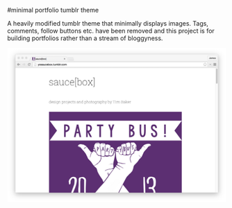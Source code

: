 #minimal portfolio tumblr theme


A heavily modified tumblr theme that minimally displays images. Tags, comments, follow buttons etc. have been removed and this project is for building portfolios rather than a stream of bloggyness.

![Screenshot](screenshot.png)
